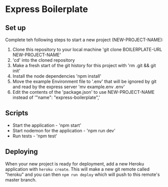 # Express Boilerplate

## Set up

Complete teh following steps to start a new project (NEW-PROJECT-NAME):

1. Clone this repository to your local machine 'git clone BOILERPLATE-URL NEW-PROJECT-NAME'
2. 'cd' into the cloned repository
3. Make a fresh start of the git history for this project with 'rm .git && git init'
4. Install the node dependencies 'npm install'
5. Move the example Environment file to '.env' that will be ignored by git and read by the express server 'mv example.env .env'
6. Edit the contents of the 'package.json' to use NEW-PROJECT-NAME instead of '"name": "express-boilerplate",'

## Scripts

- Start the application - 'npm start'
- Start nodemon for the application - 'npm run dev'
- Run tests - 'npm test'

## Deploying

When your new project is ready for deployment, add a new Heroku application with `heroku create`. This will make a new git remote called "heroku" and you can then `npm run deploy` which will push to this remote's master branch.
